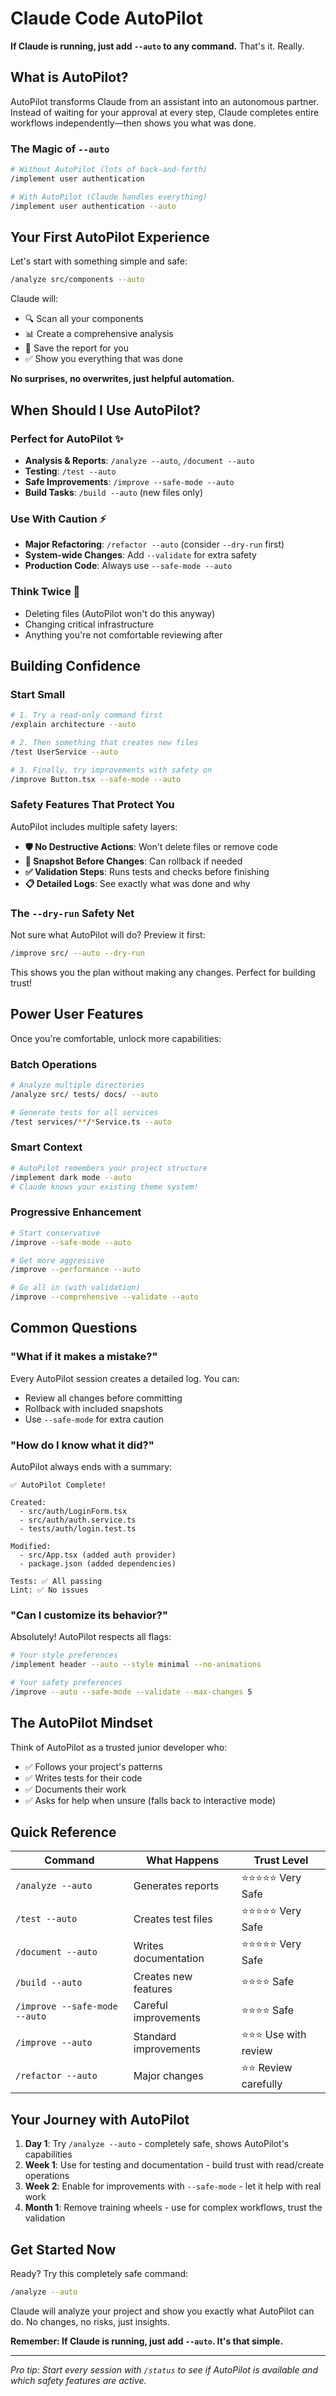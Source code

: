 # Claude Code AutoPilot

**If Claude is running, just add `--auto` to any command.** That's it. Really.

## What is AutoPilot?

AutoPilot transforms Claude from an assistant into an autonomous partner. Instead of waiting for your approval at every step, Claude completes entire workflows independently—then shows you what was done.

### The Magic of `--auto`

```bash
# Without AutoPilot (lots of back-and-forth)
/implement user authentication

# With AutoPilot (Claude handles everything)
/implement user authentication --auto
```

## Your First AutoPilot Experience

Let's start with something simple and safe:

```bash
/analyze src/components --auto
```

Claude will:
- 🔍 Scan all your components
- 📊 Create a comprehensive analysis
- 📝 Save the report for you
- ✅ Show you everything that was done

**No surprises, no overwrites, just helpful automation.**

## When Should I Use AutoPilot?

### Perfect for AutoPilot ✨
- **Analysis & Reports**: `/analyze --auto`, `/document --auto`
- **Testing**: `/test --auto` 
- **Safe Improvements**: `/improve --safe-mode --auto`
- **Build Tasks**: `/build --auto` (new files only)

### Use With Caution ⚡
- **Major Refactoring**: `/refactor --auto` (consider `--dry-run` first)
- **System-wide Changes**: Add `--validate` for extra safety
- **Production Code**: Always use `--safe-mode --auto`

### Think Twice 🤔
- Deleting files (AutoPilot won't do this anyway)
- Changing critical infrastructure
- Anything you're not comfortable reviewing after

## Building Confidence

### Start Small
```bash
# 1. Try a read-only command first
/explain architecture --auto

# 2. Then something that creates new files
/test UserService --auto

# 3. Finally, try improvements with safety on
/improve Button.tsx --safe-mode --auto
```

### Safety Features That Protect You

AutoPilot includes multiple safety layers:

- **🛡️ No Destructive Actions**: Won't delete files or remove code
- **📸 Snapshot Before Changes**: Can rollback if needed
- **✅ Validation Steps**: Runs tests and checks before finishing
- **📋 Detailed Logs**: See exactly what was done and why

### The `--dry-run` Safety Net

Not sure what AutoPilot will do? Preview it first:

```bash
/improve src/ --auto --dry-run
```

This shows you the plan without making any changes. Perfect for building trust!

## Power User Features

Once you're comfortable, unlock more capabilities:

### Batch Operations
```bash
# Analyze multiple directories
/analyze src/ tests/ docs/ --auto

# Generate tests for all services
/test services/**/*Service.ts --auto
```

### Smart Context
```bash
# AutoPilot remembers your project structure
/implement dark mode --auto
# Claude knows your existing theme system!
```

### Progressive Enhancement
```bash
# Start conservative
/improve --safe-mode --auto

# Get more aggressive
/improve --performance --auto

# Go all in (with validation)
/improve --comprehensive --validate --auto
```

## Common Questions

### "What if it makes a mistake?"

Every AutoPilot session creates a detailed log. You can:
- Review all changes before committing
- Rollback with included snapshots
- Use `--safe-mode` for extra caution

### "How do I know what it did?"

AutoPilot always ends with a summary:
```
✅ AutoPilot Complete!

Created:
  - src/auth/LoginForm.tsx
  - src/auth/auth.service.ts
  - tests/auth/login.test.ts

Modified:
  - src/App.tsx (added auth provider)
  - package.json (added dependencies)

Tests: ✅ All passing
Lint: ✅ No issues
```

### "Can I customize its behavior?"

Absolutely! AutoPilot respects all flags:
```bash
# Your style preferences
/implement header --auto --style minimal --no-animations

# Your safety preferences  
/improve --auto --safe-mode --validate --max-changes 5
```

## The AutoPilot Mindset

Think of AutoPilot as a trusted junior developer who:
- ✅ Follows your project's patterns
- ✅ Writes tests for their code
- ✅ Documents their work
- ✅ Asks for help when unsure (falls back to interactive mode)

## Quick Reference

| Command | What Happens | Trust Level |
|---------|--------------|-------------|
| `/analyze --auto` | Generates reports | ⭐⭐⭐⭐⭐ Very Safe |
| `/test --auto` | Creates test files | ⭐⭐⭐⭐⭐ Very Safe |
| `/document --auto` | Writes documentation | ⭐⭐⭐⭐⭐ Very Safe |
| `/build --auto` | Creates new features | ⭐⭐⭐⭐ Safe |
| `/improve --safe-mode --auto` | Careful improvements | ⭐⭐⭐⭐ Safe |
| `/improve --auto` | Standard improvements | ⭐⭐⭐ Use with review |
| `/refactor --auto` | Major changes | ⭐⭐ Review carefully |

## Your Journey with AutoPilot

1. **Day 1**: Try `/analyze --auto` - completely safe, shows AutoPilot's capabilities
2. **Week 1**: Use for testing and documentation - build trust with read/create operations  
3. **Week 2**: Enable for improvements with `--safe-mode` - let it help with real work
4. **Month 1**: Remove training wheels - use for complex workflows, trust the validation

## Get Started Now

Ready? Try this completely safe command:

```bash
/analyze --auto
```

Claude will analyze your project and show you exactly what AutoPilot can do. No changes, no risks, just insights.

**Remember: If Claude is running, just add `--auto`. It's that simple.**

---

*Pro tip: Start every session with `/status` to see if AutoPilot is available and which safety features are active.*